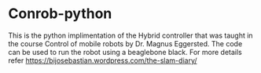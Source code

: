 # Conrob-python

This is the python implimentation of the Hybrid controller that was taught in the course Control of mobile robots by Dr. Magnus Eggersted.
The code can be used to run the robot using a beaglebone black. For more details refer https://bijosebastian.wordpress.com/the-slam-diary/
